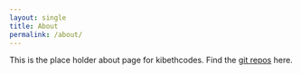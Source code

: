 ```yaml
---
layout: single
title: About
permalink: /about/
---
```


This is the place holder about page for kibethcodes. Find the [git repos][github-link] here.

[github-link]: https://github.com/kibethcodes

